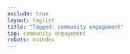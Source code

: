 ```yaml
---
exclude: true
layout: taglist
title: "Tagged: community engagement"
tag: community engagement
robots: noindex
---
```

